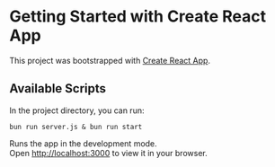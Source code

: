 # Getting Started with Create React App

This project was bootstrapped with [Create React App](https://github.com/facebook/create-react-app).

## Available Scripts

In the project directory, you can run:

`bun run server.js & bun run start`

Runs the app in the development mode.\
Open [http://localhost:3000](http://localhost:3000) to view it in your browser.
